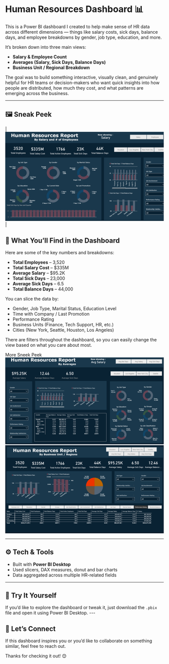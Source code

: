
# Human Resources Dashboard 📊

This is a Power BI dashboard I created to help make sense of HR data across different dimensions — things like salary costs, sick days, balance days, and employee breakdowns by gender, job type, education, and more.

It’s broken down into three main views:
- **Salary & Employee Count**
- **Averages (Salary, Sick Days, Balance Days)**
- **Business Unit / Regional Breakdown**

The goal was to build something interactive, visually clean, and genuinely helpful for HR teams or decision-makers who want quick insights into how people are distributed, how much they cost, and what patterns are emerging across the business.

---

## 🖼️ Sneak Peek

| ![Picture1 View](./PIC1.png) |


## 📌 What You’ll Find in the Dashboard

Here are some of the key numbers and breakdowns:

- **Total Employees** – 3,520  
- **Total Salary Cost** – $335M  
- **Average Salary** – $95.2K  
- **Total Sick Days** – 23,000  
- **Average Sick Days** – 6.5  
- **Total Balance Days** – 44,000  

You can slice the data by:
- Gender, Job Type, Marital Status, Education Level  
- Time with Company / Last Promotion  
- Performance Rating  
- Business Units (Finance, Tech Support, HR, etc.)  
- Cities (New York, Seattle, Houston, Los Angeles)

There are filters throughout the dashboard, so you can easily change the view based on what you care about most.

More Sneek Peek
![Picture2](./PIC2.png)
![Picture3](./Picture3.png)


---

## ⚙️ Tech & Tools

- Built with **Power BI Desktop**
- Used slicers, DAX measures, donut and bar charts
- Data aggregated across multiple HR-related fields

---

## 👀 Try It Yourself

If you’d like to explore the dashboard or tweak it, just download the `.pbix` file and open it using Power BI Desktop. ---

## 💬 Let’s Connect

If this dashboard inspires you or you’d like to collaborate on something similar, feel free to reach out.

Thanks for checking it out! 😊

